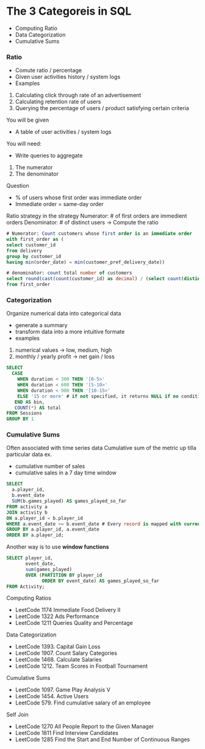 # The 3 Categoreis in SQL 
- Computing Ratio
- Data Categorization
- Cumulative Sums

### Ratio 
- Comute ratio / percentage
- Given user activities history / system logs
- Examples
1) Calculating click through rate of an advertisement
2) Calculating retention rate of users
3) Querying the percentage of users / product satisfying certain criteria

You will be given
- A table of user activities / system logs

You will need:
- Write queries to aggregate
1) The numerator
2) The denominator

Question 
- % of users whose first order was immediate order
- Immediate order = same-day order

Ratio strategy in the strategy 
Numerator: # of first orders are immedient orders
Denominator: # of distinct users
-> Compute the ratio

```sql
# Numerator: Count customers whose first order is an immediate order
with first_order as (
select customer_id
from delivery
group by customer_id
having min(order_date) = min(customer_pref_delivery_date))

# denominator: count total number of customers
select round(cast(count(customer_id) as decimal) / (select count(distinct customer_id) from delivery) *100,2) as immediate_percentage
from first_order
```

### Categorization
Organize numerical data into categorical data
- generate a summary
- transform data into a more intuitive formate
- examples
1) numerical values -> low, medium, high
2) monthly / yearly profit -> net gain / loss

```sql
SELECT 
  CASE 
    WHEN duration < 300 THEN '[0-5>'
    WHEN duration < 600 THEN '[5-10>'
    WHEN duration < 900 THEN '[10-15>'
    ELSE '15 or more' # if not specified, it returns NULL if no condition satisfies
   END AS bin, 
   COUNT(*) AS total
FROM Sessions
GROUP BY 1
```

### Cumulative Sums
Often associated with time series data
Cumulative sum of the metric up tilla particular data
ex. 
- cumulative number of sales
- cumulative sales in a 7 day time window
```sql
SELECT 
  a.player_id, 
  b.event_date
  SUM(b.games_played) AS games_played_so_far
FROM activity a
JOIN activity b
ON a.player_id = b.player_id
WHERE a.event_date >= b.event_date # Every record is mapped with current and all previous records
GROUP BY a.player_id, a.event_date
ORDER BY a.player_id;
```

Another way is to use **window functions**
```sql
SELECT player_id, 
       event_date, 
       sum(games_played)
       OVER (PARTITION BY player_id
             ORDER BY event_date) AS games_played_so_far
FROM Activity;
```

Computing Ratios
- LeetCode 1174 Immediate Food Delivery II
- LeetCode 1322 Ads Performance
- LeetCode 1211 Queries Quality and Percentage

Data Categorization
- LeetCode 1393. Capital Gain Loss
- LeetCode 1907. Count Salary Categories
- LeetCode 1468. Calculate Salaries
- LeetCode 1212. Team Scores in Football Tournament

Cumulative Sums
- LeetCode 1097. Game Play Analysis V
- LeetCode 1454. Active Users
- LeetCode 579. Find cumulative salary of an employee

Self Join
- LeetCode 1270 All People Report to the Given Manager
- LeetCode 1811 Find Interview Candidates
- LeetCode 1285 Find the Start and End Number of Continuous Ranges
